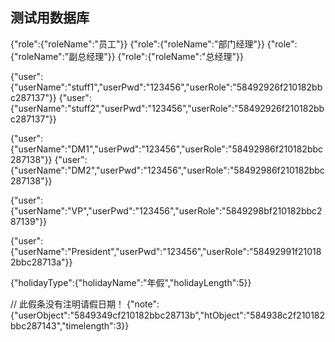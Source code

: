 ## 测试用数据库

{"role":{"roleName":"员工"}}
{"role":{"roleName":"部门经理"}}
{"role":{"roleName":"副总经理"}}
{"role":{"roleName":"总经理"}}

{"user":{"userName":"stuff1","userPwd":"123456","userRole":"58492926f210182bbc287137"}}
{"user":{"userName":"stuff2","userPwd":"123456","userRole":"58492926f210182bbc287137"}}

{"user":{"userName":"DM1","userPwd":"123456","userRole":"58492986f210182bbc287138"}}
{"user":{"userName":"DM2","userPwd":"123456","userRole":"58492986f210182bbc287138"}}

{"user":{"userName":"VP","userPwd":"123456","userRole":"5849298bf210182bbc287139"}}

{"user":{"userName":"President","userPwd":"123456","userRole":"58492991f210182bbc28713a"}}


{"holidayType":{"holidayName":"年假","holidayLength":5}}

// 此假条没有注明请假日期！
{"note":{"userObject":"5849349cf210182bbc28713b","htObject":"584938c2f210182bbc287143","timelength":3}}